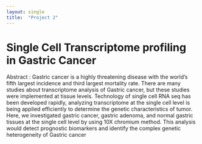 ```yaml
---
layout: single
title:  "Project 2"
---
```


# Single Cell Transcriptome profiling in Gastric Cancer

Abstract : Gastric cancer is a highly threatening disease with the world’s fifth largest incidence and third largest mortality rate.
There are many studies about transcriptome analysis of Gastric cancer, but these studies were implemented at tissue levels. Technology 
of single cell RNA seq has been developed rapidly, analyzing transcriptome at the single cell level is being applied efficiently to 
determine the genetic characteristics of tumor. Here, we investigated gastric cancer, gastric adenoma, and normal gastric tissues at 
the single cell level by using 10X chromium method. This analysis would detect prognostic biomarkers and identify the complex genetic
heterogeneity of Gastric cancer
